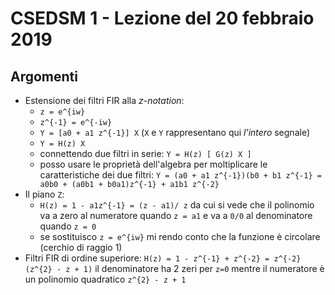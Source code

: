# CSEDSM 1 - Lezione del 20 febbraio 2019

## Argomenti

* Estensione dei filtri FIR alla *z-notation*:
  * `z = e^{iw}`
  * `z^{-1} = e^{-iw}`
  * `Y = [a0 + a1 z^{-1}] X`
    (`X` e `Y` rappresentano qui *l'intero* segnale)
  * `Y = H(z) X`
  * connettendo due filtri in serie: `Y = H(z) [ G(z) X ]`
  * posso usare le proprietà dell'algebra per moltiplicare le caratteristiche
    dei due filtri:
    `Y = (a0 + a1 z^{-1})(b0 + b1 z^{-1} = a0b0 + (a0b1 + b0a1)z^{-1} + a1b1 z^{-2}`
* Il piano `Z`:
  * `H(z) = 1 - a1z^{-1} = (z - a1)/ z` da cui si vede che il polinomio va a
    zero al numeratore quando `z = a1` e va a `0/0` al denominatore quando `z = 0`
  * se sostituisco `z = e^{iw}` mi rendo conto che la funzione è circolare
    (cerchio di raggio 1)
* Filtri FIR di ordine superiore:
  `H(z) = 1 - z^{-1} + z^{-2} = z^{-2} (z^{2} - z + 1)`
  il denominatore ha 2 zeri per `z=0` mentre il numeratore è un polinomio
  quadratico `z^{2} - z + 1`
